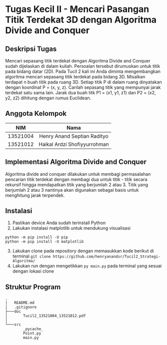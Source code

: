 # Tugas Kecil II - Mencari Pasangan Titik Terdekat 3D dengan Algoritma Divide and Conquer
## Deskripsi Tugas
Mencari sepasang titik terdekat dengan Algoritma Divide and Conquer sudah dijelaskan di dalam kuliah. Persoalan tersebut dirumuskan untuk titik pada bidang datar (2D). Pada Tucil 2 kali ini Anda diminta mengembangkan algoritma mencari sepasang titik terdekat pada bidang 3D. Misalkan terdapat n buah titik pada ruang 3D. Setiap titik P di dalam ruang dinyatakan dengan koordinat P = (x, y, z). Carilah sepasang titik yang mempunyai jarak terdekat satu sama lain. Jarak dua buah titk P1 = (x1, y1, z1) dan P2 = (x2, y2, z2) dihitung dengan rumus Euclidean.
## Anggota Kelompok
| NIM | Nama |
| :---: | :---: |
| 13521004 | Henry Anand Septian Radityo |
| 13521012 | Haikal Ardzi Shofiyyurrohman |
## Implementasi Algoritma Divide and Conquer
Algoritma divide and conquer dilakukan untuk membagi permasalahan pencarian titik terdekat dengan membagi dua untuk titik - titik secara rekursif hingga mendapatkan titik yang berjumlah 2 atau 3. Titik yang berjumlah 2 atau 3 nantinya akan digunakan sebagai basis untuk menghitung jarak terpendek.
## Instalasi
1. Pastikan device Anda sudah terinstall Python
2. Lakukan instalasi matplotlib untuk mendukung visualisasi 
```
python -m pip install -U pip
python -m pip install -U matplotlib
```
3. Lakukan clone pada repository dengan memasukkan kode berikut di terminal
`git clone https://github.com/henryanandsr/Tucil2_Strategi-Algoritma/`
4. Lakukan run dengan mengetikkan `py main.py` pada terminal yang sesuai dengan lokasi clone
## Struktur Program
```
.
│   README.md
|   .gitignore
├───doc
│       Tucil2_13521004_13521012.pdf
│       
└───src
        _pycache_
        Point.py
        main.py
```
